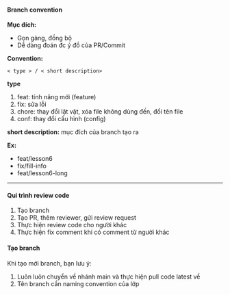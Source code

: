 #### Branch convention
**Mục đích:**
- Gọn gàng, đồng bộ
- Dễ dàng đoán đc ý đồ của PR/Commit

**Convention:**
```
< type > / < short description>
```
**type**
1. feat: tính năng mới (feature)
2. fix: sửa lỗi
3. chore: thay đổi lặt vặt, xóa file không dùng đến, đổi tên file
4. conf: thay đổi cấu hình (config)

**short description:** mục đích của branch tạo ra

**Ex:**
- feat/lesson6
- fix/fill-info
- feat/lesson6-long
---
#### Qui trình review code
1. Tạo branch
2. Tạo PR, thêm reviewer, gửi review request
3. Thực hiện review code cho người khác
4. Thực hiện fix comment khi có comment từ người khác

#### Tạo branch
Khi tạo mới branch, bạn lưu ý:
1. Luôn luôn chuyển về nhánh main và thực hiện pull code latest về
2. Tên branch cần naming convention của lớp

